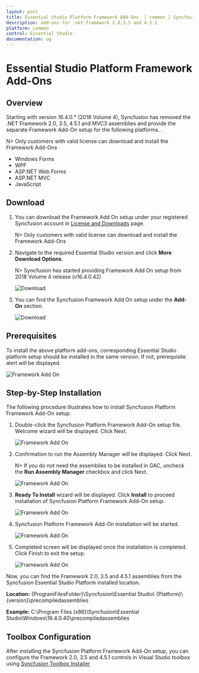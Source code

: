 ```yaml
---
layout: post
title: Essential Studio Platform Framework Add-Ons  | common | Syncfusion
description: add-ons for .net framework 2.0,3.5 and 4.5.1
platform: common
control: Essential Studio
documentation: ug
---
```


# Essential Studio Platform Framework Add-Ons

## Overview

Starting with version 16.4.0.* (2018 Volume 4), Syncfusion has removed the .NET Framework 2.0, 3.5, 4.5.1 and MVC3 assemblies and provide the separate Framework Add-On setup for the following platforms. . 

N> Only customers with valid license can download and install the Framework Add-Ons

* Windows Forms
* WPF
* ASP.NET Web Forms
* ASP.NET MVC
* JavaScript

## Download

1. You can download the Framework Add On setup under your registered Syncfusion account in [License and Downloads](https://www.syncfusion.com/account/downloads) page.

   N> Only customers with valid license can download and install the Framework Add-Ons

2. Navigate to the required Essential Studio version and click **More Download Options**.

   N> Syncfusion has started providing Framework Add On setup from 2018 Volume 4 release (v16.4.0.42)

   ![Download](Framework-Add-On-Images/FrameworkAddOn7.png)

3. You can find the Syncfusion Framework Add On setup under the **Add-On** section.

   ![Download](Framework-Add-On-Images/FrameworkAddOn8.png)



## Prerequisites

To install the above platform add-ons, corresponding Essential Studio platform setup should be installed in the same version. If not, prerequisite alert will be displayed.

![Framework Add On](Framework-Add-On-Images/FrameworkAddOn1.png)

## Step-by-Step Installation

The following procedure illustrates how to install Syncfusion Platform Framework Add-On setup.

1.  Double-click the Syncfusion Platform Framework Add-On setup file. Welcome wizard will be displayed. Click Next.

    ![Framework Add On](Framework-Add-On-Images/FrameworkAddOn2.png)

2.  Confirmation to run the Assembly Manager will be displayed. Click Next. 

    N> If you do not need the assemblies to be installed in GAC, uncheck the **Run Assembly Manager** checkbox and click Next.

    ![Framework Add On](Framework-Add-On-Images/FrameworkAddOn3.png)

3.  **Ready To Install** wizard will be displayed. Click **Install** to proceed installation of Syncfusion Platform Framework Add-On setup.

    ![Framework Add On](Framework-Add-On-Images/FrameworkAddOn4.png)

4.  Syncfusion Platform Framework Add-On installation will be started.

    ![Framework Add On](Framework-Add-On-Images/FrameworkAddOn5.png)

5.  Completed screen will be displayed once the installation is completed. Click Finish to exit the setup.
  
    ![Framework Add On](Framework-Add-On-Images/FrameworkAddOn6.png)
	
Now, you can find the Framework 2.0, 3.5 and 4.5.1 assemblies from the Syncfusion Essential Studio Platform installed location.

**Location:** {ProgramFilesFolder}\Syncfusion\Essential Studio\ {Platform}\ {version}\precompiledassemblies

**Example:** C:\Program Files (x86)\Syncfusion\Essential Studio\Windows\16.4.0.40\precompiledassemblies

## Toolbox Configuration

After installing the Syncfusion Platform Framework Add-On setup, you can configure the Framework 2.0, 3.5 and 4.5.1 controls in Visual Studio toolbox using [Syncfusion Toolbox Installer](https://help.syncfusion.com/common/essential-studio/utilities#for-wpf-windows-forms-and-aspnet-platforms)
